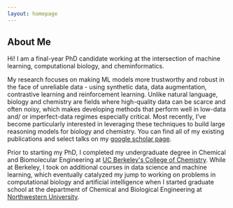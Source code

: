 ```yaml
---
layout: homepage
---
```


## About Me

Hi! I am a final-year PhD candidate working at the intersection of machine learning, computational biology, and cheminformatics.

My research focuses on making ML models more trustworthy and robust in the face of unreliable data - using synthetic data, data augmentation, contrastive learning and reinforcement learning. Unlike natural language, biology and chemistry are fields where high-quality data can be scarce and often noisy, which makes developing methods that perform well in low-data and/ or imperfect-data regimes especially critical. Most recently, I’ve become particularly interested in leveraging these techniques to build large reasoning models for biology and chemistry. You can find all of my existing publications and select talks on my [google scholar page](https://scholar.google.com/citations?user=dyNc88kAAAAJ&hl=en&oi=ao).

Prior to starting my PhD, I completed my undergraduate degree in Chemical and Biomolecular Engineering at [UC Berkeley's College of Chemistry](https://chemistry.berkeley.edu). While at Berkeley, I took on additional courses in data science and machine learning, which eventually catalyzed my jump to working on problems in computational biology and artificial intelligence when I started graduate school at the department of Chemical and Biological Engineering at [Northwestern University](https://www.mccormick.northwestern.edu/chemical-biological/).
